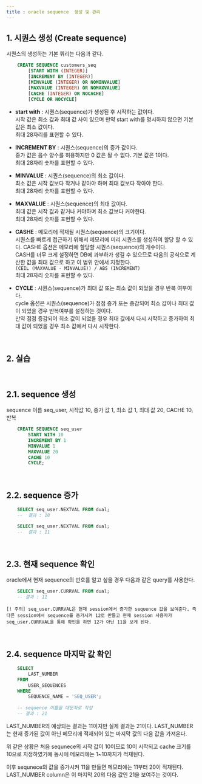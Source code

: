 ```yaml
---
title : oracle sequence  생성 및 관리
---
```


## 1. 시퀀스 생성 (Create sequence)

시퀀스의 생성하는 기본 쿼리는 다음과 같다.

~~~sql
	CREATE SEQUENCE customers_seq
		[START WITH (INTEGER)]
		[INCREMENT BY (INTEGER)]
		[MINVALUE (INTEGER) OR NOMINVALUE]
		[MAXVALUE (INTEGER) OR NOMAXVALUE]
		[CACHE (INTEGER) OR NOCACHE]
		[CYCLE OR NOCYCLE]
~~~

* __start with__ : 시퀀스(sequence)가 생성된 후 시작하는 값이다.<br>
			시작 값은 최소 값과 최대 값 사이 있으며 만약 start with를 명시하지 않으면 기본 값은 최소 값이다.<br>
			최대 28자리를 표현할 수 있다.

* __INCREMENT BY__ : 시퀀스(sequence)의 증가 값이다. <br>
    		증가 값은 음수 양수를 허용하지만 0 값은 될 수 없다. 기본 값은 1이다.<br>
			최대 28자리 숫자를 표현할 수 있다.

* __MINVALUE__ : 시퀀스(sequence)의 최소 값이다. <br>
			최소 값은 시작 값보다 작거나 같아야 하며 최대 값보다 작아야 한다.<br>
			최대 28자리 숫자를 표현할 수 있다.

* __MAXVALUE__ : 시퀀스(sequence)의 최대 값이다.<br>
			최대 값은 시작 값과 같거나 커야하며 최소 값보다 커야한다.<br>
			최대 28자리 숫자를 표현할 수 있다.

* __CASHE__ : 메모리에 적재될 시퀀스(sequence)의 크기이다.<br>
			시퀀스를 빠르게 접근하기 위해서 메모리에 미리 시퀀스를 생성하여 할당 할 수 있다. CASHE 옵션은 메모리에 할당할 시퀀스(sequence)의 개수이다.<br>
			CASH를 너무 크게 설정하면 DB에 과부하가 생길 수 있으므로 다음의 공식으로 계산한 값을 최대 값으로 하고 이 범위 안에서 지정한다.<br>
			`(CEIL (MAXVALUE - MINVALUE)) / ABS (INCREMENT)`<br>
			최대 28자리 숫자를 표현할 수 있다.
			
* __CYCLE__ : 시퀀스(sequence)가 최대 값 또는 최소 값이 되었을 경우 반복 여부이다.<br>
			cycle 옵션은 시퀀스(sequence)가 점점 증가 또는 증감되어 최소 값이나 최대 값이 되었을 경우 반복여부를 설정하는 것이다.<br>
			만약 점점 증감되어 최소 값이 되었을 경우 최대 값에서 다시 시작하고 증가하여 최대 값이 되었을 경우 최소 값에서 다시 시작한다.

<br>

## 2. 실습

<br>

## 2.1. sequence 생성

sequence 이름 seq_user, 시작값 10, 증가 값 1, 최소 값 1, 최대 값 20, CACHE 10, 반복

~~~ sql
	CREATE SEQUENCE seq_user
		START WITH 10
		INCREMENT BY 1
		MINVALUE 1
		MAXVALUE 20
		CACHE 10
		CYCLE;
~~~

<br>

## 2.2. sequence 증가

~~~ sql
	SELECT seq_user.NEXTVAL FROM dual;
	--  결과 : 10

	SELECT seq_user.NEXTVAL FROM dual;
	--  결과 : 11
~~~

<br>

## 2.3. 현재 sequence 확인 

oracle에서 현재 sequence의 번호를 알고 싶을 경우 다음과 같은 query를 사용한다. 

~~~sql 
	SELECT seq_user.CURRVAL FROM dual;
	-- 결과 : 11
~~~

`[! 주의] seq_user.CURRVAL은 현재 session에서 증가한 sequence 값을 보여준다. 즉 다른 session에서 sequence를 증가시켜 12로 만들고 현재 session 사용자가 seq_user.CURRVAL을 통해 확인을 하면 12가 아닌 11을 보게 된다.`

<br>

## 2.4. sequence 마지막 값 확인

~~~sql
	SELECT 
		LAST_NUMBER 
	FROM 
		USER_SEQUENCES 
	WHERE 
		SEQUENCE_NAME = 'SEQ_USER'; 
		
	-- sequence 이름을 대문자로 작성
	-- 결과 : 21
~~~

LAST_NUMBER의 예상되는 결과는 11이지만 실제 결과는 21이다. LAST_NUMBER는 현재 증가된 값이 아닌 메모리에 적재되어 있는  마지막 값의 다음 값을 가져온다.

위 같은 상황은 처음 sequnece의 시작 값이 10이므로 10이 시작되고 cache 크기를 10으로 지정하였기에 동시에 메모리에는 1~10까지가 적재된다.

이후 sequnece의 값을 증가시켜 11을 만들면 메모리에는 11부터 20이 적재된다. LAST_NUMBER column은 이 마지막 20의 다음 값인 21을 보여주는 것이다.